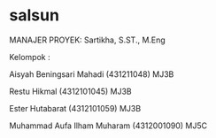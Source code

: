 # salsun

MANAJER PROYEK:
Sartikha, S.ST., M.Eng

Kelompok :

Aisyah Beningsari Mahadi (431211048) MJ3B

Restu Hikmal (4312101045) MJ3B

Ester Hutabarat (4312101059) MJ3B

Muhammad Aufa Ilham Muharam (4312001090) MJ5C

